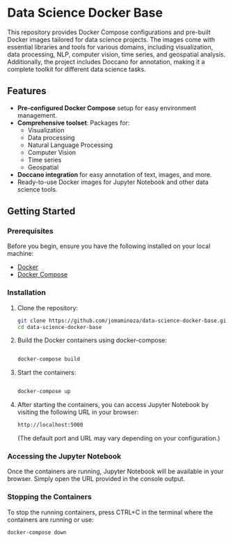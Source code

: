 # Data Science Docker Base

This repository provides Docker Compose configurations and pre-built Docker images tailored for data science projects. The images come with essential libraries and tools for various domains, including visualization, data processing, NLP, computer vision, time series, and geospatial analysis. Additionally, the project includes Doccano for annotation, making it a complete toolkit for different data science tasks.

## Features

- **Pre-configured Docker Compose** setup for easy environment management.
- **Comprehensive toolset**: Packages for:
  - Visualization 
  - Data processing
  - Natural Language Processing
  - Computer Vision 
  - Time series 
  - Geospatial
- **Doccano integration** for easy annotation of text, images, and more.
- Ready-to-use Docker images for Jupyter Notebook and other data science tools.

## Getting Started

### Prerequisites

Before you begin, ensure you have the following installed on your local machine:

- [Docker](https://docs.docker.com/get-docker/)
- [Docker Compose](https://docs.docker.com/compose/install/)


### Installation

1. Clone the repository:

   ```bash
   git clone https://github.com/jomaminoza/data-science-docker-base.git
   cd data-science-docker-base
   ```

2.  Build the Docker containers using docker-compose:

    ```bash

    docker-compose build
    ```

3. Start the containers:

    ```bash

    docker-compose up
    ```

4.  After starting the containers, you can access Jupyter Notebook by visiting the following URL in your browser:

    ```bash
    http://localhost:5000
    ```

    (The default port and URL may vary depending on your configuration.)

### Accessing the Jupyter Notebook

Once the containers are running, Jupyter Notebook will be available in your browser. Simply open the URL provided in the console output.

### Stopping the Containers

To stop the running containers, press CTRL+C in the terminal where the containers are running or use:

  ```bash
  docker-compose down
  ```

